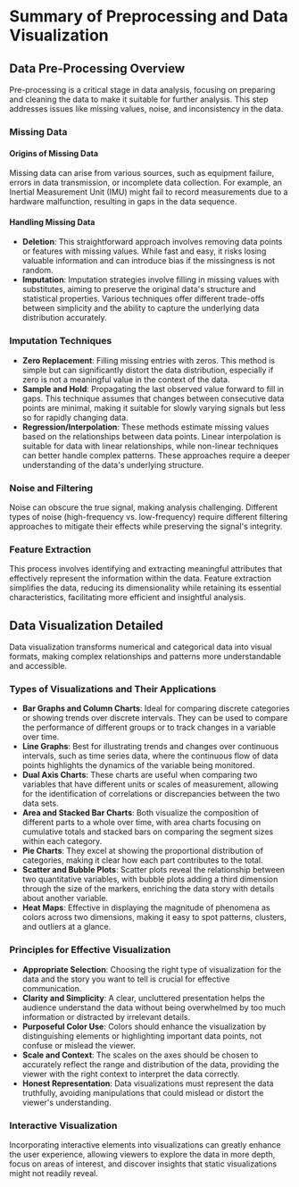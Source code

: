 ﻿# Summary of Preprocessing and Data Visualization

## Data Pre-Processing Overview

Pre-processing is a critical stage in data analysis, focusing on preparing and cleaning the data to make it suitable for further analysis. This step addresses issues like missing values, noise, and inconsistency in the data.

### Missing Data

#### Origins of Missing Data

Missing data can arise from various sources, such as equipment failure, errors in data transmission, or incomplete data collection. For example, an Inertial Measurement Unit (IMU) might fail to record measurements due to a hardware malfunction, resulting in gaps in the data sequence.

#### Handling Missing Data

- **Deletion**: This straightforward approach involves removing data points or features with missing values. While fast and easy, it risks losing valuable information and can introduce bias if the missingness is not random.
- **Imputation**: Imputation strategies involve filling in missing values with substitutes, aiming to preserve the original data's structure and statistical properties. Various techniques offer different trade-offs between simplicity and the ability to capture the underlying data distribution accurately.

### Imputation Techniques

- **Zero Replacement**: Filling missing entries with zeros. This method is simple but can significantly distort the data distribution, especially if zero is not a meaningful value in the context of the data.
- **Sample and Hold**: Propagating the last observed value forward to fill in gaps. This technique assumes that changes between consecutive data points are minimal, making it suitable for slowly varying signals but less so for rapidly changing data.
- **Regression/Interpolation**: These methods estimate missing values based on the relationships between data points. Linear interpolation is suitable for data with linear relationships, while non-linear techniques can better handle complex patterns. These approaches require a deeper understanding of the data's underlying structure.

### Noise and Filtering

Noise can obscure the true signal, making analysis challenging. Different types of noise (high-frequency vs. low-frequency) require different filtering approaches to mitigate their effects while preserving the signal's integrity.

### Feature Extraction

This process involves identifying and extracting meaningful attributes that effectively represent the information within the data. Feature extraction simplifies the data, reducing its dimensionality while retaining its essential characteristics, facilitating more efficient and insightful analysis.

## Data Visualization Detailed

Data visualization transforms numerical and categorical data into visual formats, making complex relationships and patterns more understandable and accessible.

### Types of Visualizations and Their Applications

- **Bar Graphs and Column Charts**: Ideal for comparing discrete categories or showing trends over discrete intervals. They can be used to compare the performance of different groups or to track changes in a variable over time.
- **Line Graphs**: Best for illustrating trends and changes over continuous intervals, such as time series data, where the continuous flow of data points highlights the dynamics of the variable being monitored.
- **Dual Axis Charts**: These charts are useful when comparing two variables that have different units or scales of measurement, allowing for the identification of correlations or discrepancies between the two data sets.
- **Area and Stacked Bar Charts**: Both visualize the composition of different parts to a whole over time, with area charts focusing on cumulative totals and stacked bars on comparing the segment sizes within each category.
- **Pie Charts**: They excel at showing the proportional distribution of categories, making it clear how each part contributes to the total.
- **Scatter and Bubble Plots**: Scatter plots reveal the relationship between two quantitative variables, with bubble plots adding a third dimension through the size of the markers, enriching the data story with details about another variable.
- **Heat Maps**: Effective in displaying the magnitude of phenomena as colors across two dimensions, making it easy to spot patterns, clusters, and outliers at a glance.

### Principles for Effective Visualization

- **Appropriate Selection**: Choosing the right type of visualization for the data and the story you want to tell is crucial for effective communication.
- **Clarity and Simplicity**: A clear, uncluttered presentation helps the audience understand the data without being overwhelmed by too much information or distracted by irrelevant details.
- **Purposeful Color Use**: Colors should enhance the visualization by distinguishing elements or highlighting important data points, not confuse or mislead the viewer.
- **Scale and Context**: The scales on the axes should be chosen to accurately reflect the range and distribution of the data, providing the viewer with the right context to interpret the data correctly.
- **Honest Representation**: Data visualizations must represent the data truthfully, avoiding manipulations that could mislead or distort the viewer's understanding.

### Interactive Visualization

Incorporating interactive elements into visualizations can greatly enhance the user experience, allowing viewers to explore the data in more depth, focus on areas of interest, and discover insights that static visualizations might not readily reveal.
